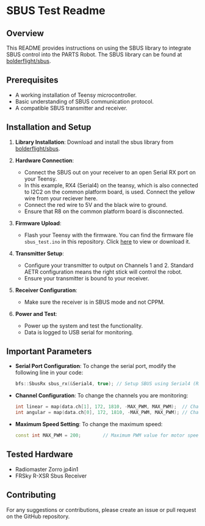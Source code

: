 # SBUS Test Readme

## Overview
This README provides instructions on using the SBUS library to integrate SBUS control into the PARTS Robot. The SBUS library can be found at [bolderflight/sbus](https://github.com/bolderflight/sbus).

## Prerequisites
- A working installation of Teensy microcontroller.
- Basic understanding of SBUS communication protocol.
- A compatible SBUS transmitter and receiver.

## Installation and Setup

1. **Library Installation**: Download and install the sbus library from [bolderflight/sbus](https://github.com/bolderflight/sbus).

2. **Hardware Connection**: 
   - Connect the SBUS out on your receiver to an open Serial RX port on your Teensy. 
   - In this example, RX4 (Serial4) on the teansy, which is also connected to I2C2 on the common platform board, is used. Connect the yellow wire from your reciever here. 
   - Connect the red wire to 5V and the black wire to ground.  
   - Ensure that R8 on the common platform board is disconnected.

3. **Firmware Upload**:
   - Flash your Teensy with the firmware. You can find the firmware file `sbus_test.ino` in this repository. Click [here](./sbus_test.ino) to view or download it.

4. **Transmitter Setup**:
   - Configure your transmitter to output on Channels 1 and 2. Standard AETR configuration means the right stick will control the robot.
   - Ensure your transmitter is bound to your receiver.

5. **Receiver Configuration**:
   - Make sure the receiver is in SBUS mode and not CPPM.

6. **Power and Test**:
   - Power up the system and test the functionality.
   - Data is logged to USB serial for monitoring.

## Important Parameters

- **Serial Port Configuration**:
  To change the serial port, modify the following line in your code:

  ```cpp 
  bfs::SbusRx sbus_rx(&Serial4, true); // Setup SBUS using Serial4 (RX4), using a standard SBUS inverted signal
  ```

- **Channel Configuration**:
  To change the channels you are monitoring:

  ```cpp
  int linear = map(data.ch[1], 172, 1810, -MAX_PWM, MAX_PWM);  // Channel 2 for linear speed
  int angular = map(data.ch[0], 172, 1810, -MAX_PWM, MAX_PWM); // Channel 1 for angular speed
  ```

- **Maximum Speed Setting**:
  To change the maximum speed:

  ```cpp
  const int MAX_PWM = 200;        // Maximum PWM value for motor speed 0-255
  ```

## Tested Hardware

- Radiomaster Zorro jp4in1
- FRSky R-XSR Sbus Receiver

## Contributing

For any suggestions or contributions, please create an issue or pull request on the GitHub repository.

